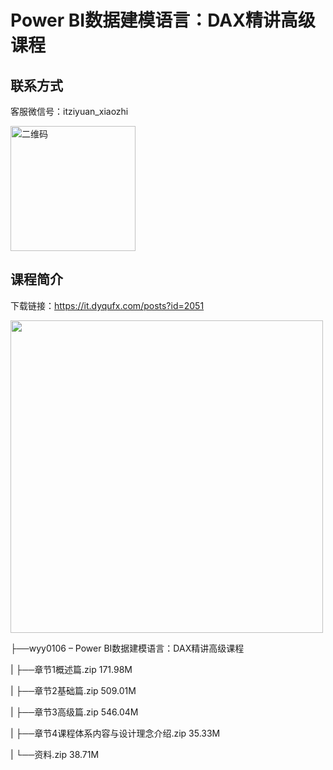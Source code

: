 # Power BI数据建模语言：DAX精讲高级课程

## 联系方式

客服微信号：itziyuan_xiaozhi

<img src="https://ziyuanyun.oss-cn-guangzhou.aliyuncs.com/common/20240614073449/666b82192834a.jpg" width="200" height="200" alt="二维码">

## 课程简介

下载链接：https://it.dyqufx.com/posts?id=2051

<img src="https://ziyuanyun.oss-cn-guangzhou.aliyuncs.com/yun/20240515183637/664490356692f.jpg" width="500" alt="">

  ├──wyy0106 &#8211; Power BI数据建模语言：DAX精讲高级课程

 | ├──章节1概述篇.zip 171.98M

 | ├──章节2基础篇.zip 509.01M

 | ├──章节3高级篇.zip 546.04M

 | ├──章节4课程体系内容与设计理念介绍.zip 35.33M

 | └──资料.zip 38.71M

  